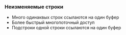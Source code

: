 ### Неизменяемые строки
+ Много одинаквых строк ссылаются на один буфер
+ Более быстрый многопоточный доступ
+ Подстроки одной строки ссылаются на один буфер